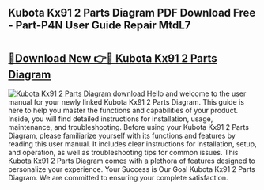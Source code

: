 ## Kubota Kx91 2 Parts Diagram PDF Download Free - Part-P4N User Guide Repair MtdL7

# <h2><a href="http://dfro7v.blite.top/?on=Kubota+Kx91+2+Parts+Diagram">🔗Download New 👉🔴 Kubota Kx91 2 Parts Diagram</a></h2>

[![Kubota Kx91 2 Parts Diagram download](https://i.imgur.com/lujVjoI.png)](http://dfro7v.blite.top/?on=Kubota+Kx91+2+Parts+Diagram)
Hello and welcome to the user manual for your newly linked Kubota Kx91 2 Parts Diagram. This guide is here to help you master the functions and capabilities of your product. Inside, you will find detailed instructions for installation, usage, maintenance, and troubleshooting. Before using your Kubota Kx91 2 Parts Diagram, please familiarize yourself with its functions and features by reading this user manual. It includes clear instructions for installation, setup, and operation, as well as troubleshooting tips for common issues. This Kubota Kx91 2 Parts Diagram comes with a plethora of features designed to personalize your experience. Your Success is Our Goal Kubota Kx91 2 Parts Diagram. We are committed to ensuring your complete satisfaction.
